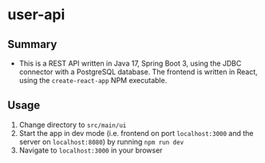 # user-api

## Summary
- This is a REST API written in Java 17, Spring Boot 3, using the JDBC connector with a PostgreSQL database. The frontend is written in React, using the `create-react-app` NPM executable.


## Usage

1. Change directory to `src/main/ui`
2. Start the app in dev mode (i.e. frontend on port `localhost:3000` and the server on `localhost:8080`) by running `npm run dev`
3. Navigate to `localhost:3000` in your browser
